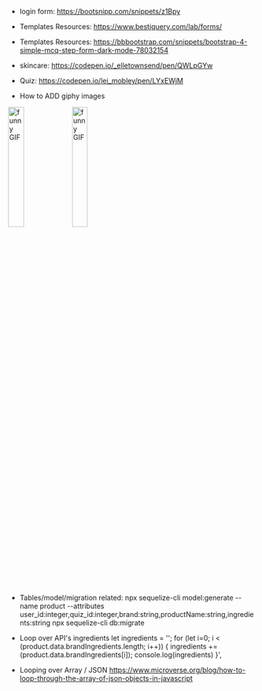
- login form: https://bootsnipp.com/snippets/z1Bpy
- Templates Resources: https://www.bestjquery.com/lab/forms/ 
- Templates Resources: https://bbbootstrap.com/snippets/bootstrap-4-simple-mcq-step-form-dark-mode-78032154
- skincare: https://codepen.io/_elletownsend/pen/QWLpGYw
- Quiz: https://codepen.io/lei_mobley/pen/LYxEWjM

- How to ADD giphy images
<img src="https://media0.giphy.com/media/H1BWteEWGmSlbNUcTk/giphy-downsized.gif?cid=646febc5da0b63c9a36408ca225237b11ea0c1180b7d17b0&rid=giphy-downsized.gif" alt="funny GIF" height="25%" width="25%">
<img src="https://media.giphy.com/media/5vhZtUPLrue1wWwdYe/giphy.gif" alt="funny GIF" height="25%" width="25%"> 

 
- Tables/model/migration related:
  npx sequelize-cli model:generate --name product --attributes user_id:integer,quiz_id:integer,brand:string,productName:string,ingredients:string
  npx sequelize-cli db:migrate


- Loop over API's ingredients
  let ingredients = '';
  for (let i=0; i < (product.data.brandIngredients.length; i++)) {
    ingredients += (product.data.brandIngredients[i]);
    console.log(ingredients)
  }',

- Looping over Array / JSON
  https://www.microverse.org/blog/how-to-loop-through-the-array-of-json-objects-in-javascript
      